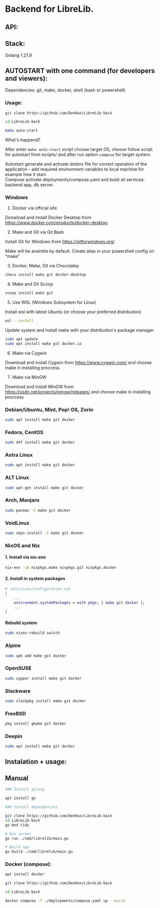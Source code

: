 # Backend for LibreLib.

## API:

## Stack:
Golang 1.21.9


## AUTOSTART with one command (for developers and viewers):

Dependencies: git, make, docker, shell (bash or powershell)

### Usage:
```bash
git clone https://github.com/DenHax/LibreLib-back

cd LibreLib-back

make auto-start
```

What's happend?

After enter `make auto-start` script choose target OS, choose follow script for autostart from scripts/ and after run option `compose` for target system.

Autostart generate and activate dotenv file for correct operation of the application - add required environment variables to local machine for example how it start.  
Compose activate deployments/compose.yaml and build all services: backend app, db server.

 <!--TODO: nginx, systemd unit-->

### Windows

1. Docker via official site

Donwload and install Docker Desktop from https://www.docker.com/products/docker-desktop

2. Make and Git via Git Bash

Install Git for Windows from https://gitforwindows.org/

Make will be avainble by default. Create alias in your powershell config on "make"

3. Docker, Make, Git via Chocolatey
```bash
choco install make git docker-desktop
```

4. Make and Git Scoop
```bash
scoop install make git
```

5. Use WSL (Windows Subsystem for Linux)

Install wsl with latest Ubuntu (or choose your preferred distribution)

```bash
wsl --install
```

 Update system and install make with your distribution's package manager
```bash
sudo apt update
sudo apt install make git docker.io

```
6. Make via Cygwin

Download and install Cygwin from https://www.cygwin.com/ and choose make in installing proccess

7. Make via MinGW

Download and install MinGW from https://osdn.net/projects/mingw/releases/ and choose make in installing proccess

### Debian/Ubuntu, Mint, Pop! OS, Zorin
```bash
sudo apt install make git docker
```

### Fedora, CentOS
```bash
sudo dnf install make git docker
```
### Astra Linux

```bash
sudo apt install make git docker
```

### ALT Linux

```bash
sudo apt-get install make git docker
```

### Arch, Manjaro
```bash
sudo pacman -S make git docker
```

### VoidLinux

```bash
sudo xbps-install -S make git docker
```

### NixOS and Nix

#### 1. Install via nix-env
```bash
nix-env -iA nixpkgs.make nixpkgs.git nixpkgs.docker
```

#### 2. Install in system packages

```nix
# /etc/nixos/configuration.nix
{ 
    ...
    environment.systemPackages = with pkgs; [ make git docker ];
    ...
}
```

#### Rebuild system

```bash
sudo nixos-rebuild switch
```

### Alpine

```bash
sudo apk add make git docker
```

### OpenSUSE

```bash
sudo zypper install make git docker
```

### Slackware

```bash
sudo slackpkg install make git docker
```

### FreeBSD

```bash
pkg install gmake git docker
```

### Deepin

```bash
sudo apt install make git docker
```

## Instalation + usage:


## Manual


```bash
### Install golang

apt install go

### Install dependencies

git clone https://github.com/DenHax/LibreLib-back
cd LibreLib-back
go mod tidy

# Run server
go run ./cmd/librelib/main.go

# Build app
go build ./cmd/librelib/main.go 
```

### Docker (compose):

```bash
apt install docker

git clone https://github.com/DenHax/LibreLib-back

cd LibreLib-back

docker compose -f ./deployments/compose.yaml up --build
```
